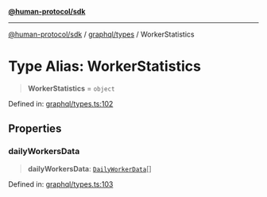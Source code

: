 [**@human-protocol/sdk**](../../../README.md)

***

[@human-protocol/sdk](../../../modules.md) / [graphql/types](../README.md) / WorkerStatistics

# Type Alias: WorkerStatistics

> **WorkerStatistics** = `object`

Defined in: [graphql/types.ts:102](https://github.com/humanprotocol/human-protocol/blob/99b899a11bf48f2fa04884687ea395e0d42d75d1/packages/sdk/typescript/human-protocol-sdk/src/graphql/types.ts#L102)

## Properties

### dailyWorkersData

> **dailyWorkersData**: [`DailyWorkerData`](DailyWorkerData.md)[]

Defined in: [graphql/types.ts:103](https://github.com/humanprotocol/human-protocol/blob/99b899a11bf48f2fa04884687ea395e0d42d75d1/packages/sdk/typescript/human-protocol-sdk/src/graphql/types.ts#L103)
